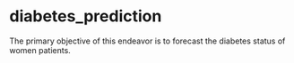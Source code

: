 # diabetes_prediction
The primary objective of this endeavor is to forecast the diabetes status of women patients.

